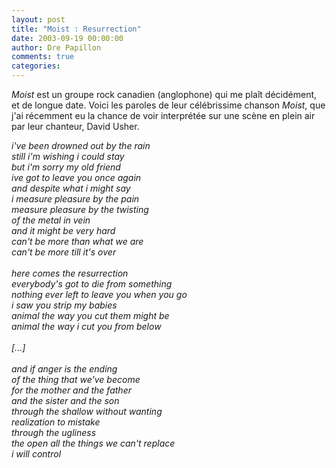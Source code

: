 ```yaml
---
layout: post
title: "Moist : Resurrection"
date: 2003-09-19 00:00:00
author: Dre Papillon
comments: true
categories: 
---
```



*Moist* est un groupe rock canadien (anglophone) qui me plaît décidément, et de longue date.  Voici les paroles de leur célébrissime chanson *Moist*, que j'ai récemment eu la chance de voir interprétée sur une scène en plein air par leur chanteur, David Usher.

*i've been drowned out by the rain<BR>still i'm wishing i could stay<BR>but i'm sorry my old friend<BR>ive got to leave you once again<BR>and despite what i might say<BR>i measure pleasure by the pain<BR>measure pleasure by the twisting<BR>of the metal in vein<BR>and it might be very hard<BR>can't be more than what we are<BR>can't be more till it's over<BR><BR>here comes the resurrection<BR>everybody's got to die from something<BR>nothing ever left to leave you when you go<BR>i saw you strip my babies<BR>animal the way you cut them might be<BR>animal the way i cut you from below<BR><BR>[...]<BR><BR>and if anger is the ending<BR>of the thing that we've become<BR>for the mother and the father<BR>and the sister and the son<BR>through the shallow without wanting<BR>realization to mistake<BR>through the ugliness<BR>the open all the things we can't replace<BR>i will control*
